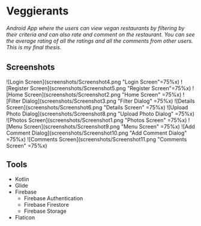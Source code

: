 # Veggierants
###### Android App where the users can view vegan restaurants by filtering by their criteria and can also rate and comment on the restaurant. You can see the average rating of all the ratings and all the comments from other users. This is my final thesis.
## Screenshots
![Login Screen](screenshots/Screenshot4.png "Login Screen"=75%x) ![Register Screen](screenshots/Screenshot5.png "Register Screen"=75%x) ![Home Screen](screenshots/Screenshot2.png "Home Screen" =75%x) ![Filter Dialog](screenshots/Screenshot3.png "Filter Dialog" =75%x) ![Details Screen](screenshots/Screenshot6.png "Details Screen" =75%x) ![Upload Photo Dialog](screenshots/Screenshot8.png "Upload Photo Dialog" =75%x) ![Photos Screen](screenshots/Screenshot1.png "Photos Screen" =75%x) ![Menu Screen](screenshots/Screenshot9.png "Menu Screen" =75%x) ![Add Comment Dialog](screenshots/Screenshot10.png "Add Comment Dialog" =75%x) ![Comments Screen](screenshots/Screenshot11.png "Comments Screen" =75%x)
## Tools
- Kotlin
- Glide
- Firebase
   - Firebase Authentication
   - Firebase Firestore
   - Firebase Storage
- Flaticon
